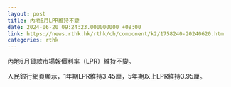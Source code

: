 ```yaml
---
layout: post
title: 內地6月LPR維持不變
date: 2024-06-20 09:24:23.000000000 +08:00
link: https://news.rthk.hk/rthk/ch/component/k2/1758240-20240620.htm
categories: rthk
---
```


內地6月貸款市場報價利率（LPR）維持不變。

人民銀行網頁顯示，1年期LPR維持3.45厘，5年期以上LPR維持3.95厘。
